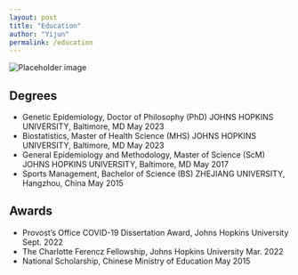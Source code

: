 ```yaml
---
layout: post
title: "Education"
author: "Yijun"
permalink: /education
---
```

![Placeholder image](http://yijunli.net/YijunLi.jpg)

## Degrees
- Genetic Epidemiology, Doctor of Philosophy (PhD)
JOHNS HOPKINS UNIVERSITY, Baltimore, MD	May 2023
- Biostatistics, Master of Health Science (MHS)
JOHNS HOPKINS UNIVERSITY, Baltimore, MD	May 2023
- General Epidemiology and Methodology, Master of Science (ScM)
JOHNS HOPKINS UNIVERSITY, Baltimore, MD	May 2017
- Sports Management, Bachelor of Science (BS)
ZHEJIANG UNIVERSITY, Hangzhou, China	May 2015

## Awards
- Provost’s Office COVID-19 Dissertation Award, Johns Hopkins University	Sept. 2022
- The Charlotte Ferencz Fellowship, Johns Hopkins University	 Mar. 2022
- National Scholarship, Chinese Ministry of Education	May 2015
